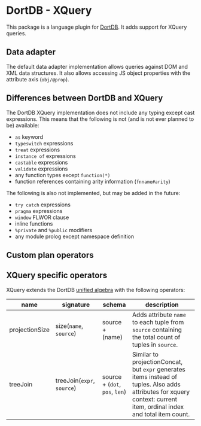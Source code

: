 # DortDB - XQuery

This package is a language plugin for [DortDB](https://github.com/filipjezek/dortdb). It adds support for XQuery queries.

## Data adapter

The default data adapter implementation allows queries against DOM and XML data structures. It also allows accessing JS object properties with the attribute axis (`obj/@prop`).

## Differences between DortDB and XQuery

The DortDB XQuery implementation does not include any typing except cast expressions. This means that the following is not (and is not ever planned to be)
available:

- `as` keyword
- `typeswitch` expressions
- `treat` expressions
- `instance of` expressions
- `castable` expressions
- `validate` expressions
- any function types except `function(*)`
- function references containing arity information (`fnname#arity`)

The following is also not implemented, but may be added in the future:

- `try catch` expressions
- `pragma` expressions
- `window` FLWOR clause
- inline functions
- `%private` and `%public` modifiers
- any module prolog except namespace definition

## Custom plan operators

## XQuery specific operators

XQuery extends the DortDB [unified algebra](https://github.com/filipjezek/dortdb/blob/main/algebra.md) with the following operators:

| name           | signature                                         | schema                         | description                                                                                                                                                           |
| -------------- | ------------------------------------------------- | ------------------------------ | --------------------------------------------------------------------------------------------------------------------------------------------------------------------- |
| projectionSize | $\text{size}(\texttt{name}, \texttt{source})$     | source + (name)                | Adds attribute `name` to each tuple from `source` containing the total count of tuples in `source`.                                                                   |
| treeJoin       | $\text{treeJoin}(\texttt{expr}, \texttt{source})$ | source + (`dot`, `pos`, `len`) | Similar to projectionConcat, but `expr` generates items instead of tuples. Also adds attributes for xquery context: current item, ordinal index and total item count. |
